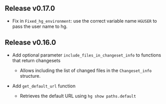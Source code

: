 ## Release v0.17.0

- Fix in `Fixed_hg_environment`: use the correct variable name `HGUSER` to pass 
  the user name to hg.

## Release v0.16.0

- Add optional parameter `include_files_in_changeset_info` to functions that return changesets
  * Allows including the list of changed files in the `Changeset_info` structure.
  
- Add `get_default_url` function
  * Retrieves the default URL using `hg show paths.default`
